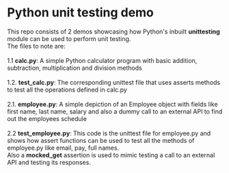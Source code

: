 # Python unit testing demo

<p>
This repo consists of 2 demos showcasing how Python's inbuilt <b>unittesting</b> module can be used to perform unit testing.
<br />
The files to note are:
<br />
<br />
1.1 <b>calc.py</b>: A simple Python calculator program with basic addition, subtraction, multiplication and division methods
<br />
<br />
1.2. <b>test_calc.py</b>: The corresponding unittest file that uses asserts methods to test all the operations defined in calc.py
<br />
<br />
2.1. <b>employee.py</b>: A simple depiction of an Employee object with fields like first name, last name, salary and also a dummy call to an external API to find out the employees schedule
<br />
<br />
2.2 <b>test_employee.py</b>: This code is the unittest file for employee.py and shows how assert functions can be used to test all the methods of employee.py like email, pay, full names.
<br />
Also a <b>mocked_get</b> assertion is used to mimic testing a call to an external API and testing its responses.
